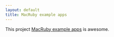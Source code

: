 ```yaml
---
layout: default
title: MacRuby example apps
---
```


This project <a href="http://github.com/drnic/macruby-examples">MacRuby example apps</a> is awesome.